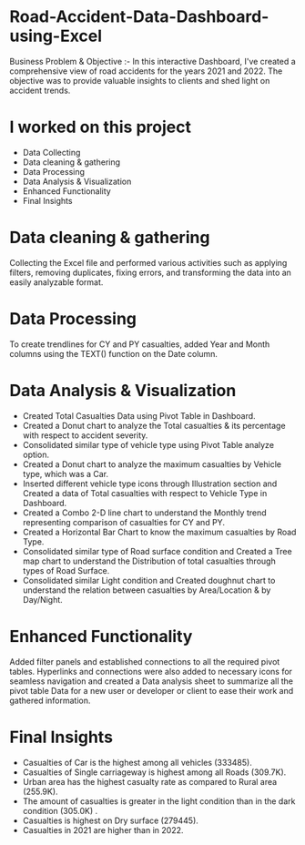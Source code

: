 # Road-Accident-Data-Dashboard-using-Excel
Business Problem & Objective :- In this interactive Dashboard, I've created a comprehensive view of road accidents for the years 2021 and 2022. 
The objective was to provide valuable insights to clients and shed light on accident trends.

# I worked on this project 
* Data Collecting
* Data cleaning & gathering 
* Data Processing
* Data Analysis & Visualization
* Enhanced Functionality
* Final Insights


# Data cleaning & gathering 
Collecting the Excel file and performed various activities such as applying filters, removing duplicates, fixing errors, and transforming 
the data into an easily analyzable format.

# Data Processing 
To create trendlines for CY and PY casualties, added Year and Month columns using the TEXT() function on the Date column.

# Data Analysis & Visualization 
* Created Total Casualties Data using Pivot Table in Dashboard.
* Created a Donut chart to analyze the Total casualties & its percentage with respect to accident severity.
* Consolidated similar type of vehicle type using Pivot Table analyze option.
* Created a Donut chart to analyze the maximum casualties by Vehicle type, which was a Car.
* Inserted different vehicle type icons through Illustration section and Created a data of Total casualties 
  with respect to Vehicle Type in Dashboard.
* Created a Combo 2-D line chart to understand the Monthly trend representing comparison of casualties for CY and PY.
* Created a Horizontal Bar Chart to know the maximum casualties by Road Type.
* Consolidated similar type of Road surface condition and Created a Tree map chart to understand the Distribution of 
  total casualties through types of Road Surface.
* Consolidated similar Light condition and Created doughnut chart to understand the relation between
  casualties by Area/Location & by Day/Night.
  
# Enhanced Functionality 
Added filter panels and established connections to all the required pivot tables. Hyperlinks and connections were also added to necessary 
icons for seamless navigation and created a Data analysis sheet to summarize all the pivot table Data for a new user or developer or client to 
ease their work and gathered information.

# Final Insights 
* Casualties of Car is the highest among all vehicles (333485).
* Casualties of Single carriageway is highest among all Roads (309.7K).
* Urban area has the highest casualty rate as compared to Rural area (255.9K).
* The amount of casualties is greater in the light condition than in the dark condition (305.0K) .
* Casualties is highest on Dry surface (279445).
* Casualties in 2021 are higher than in 2022.


  






